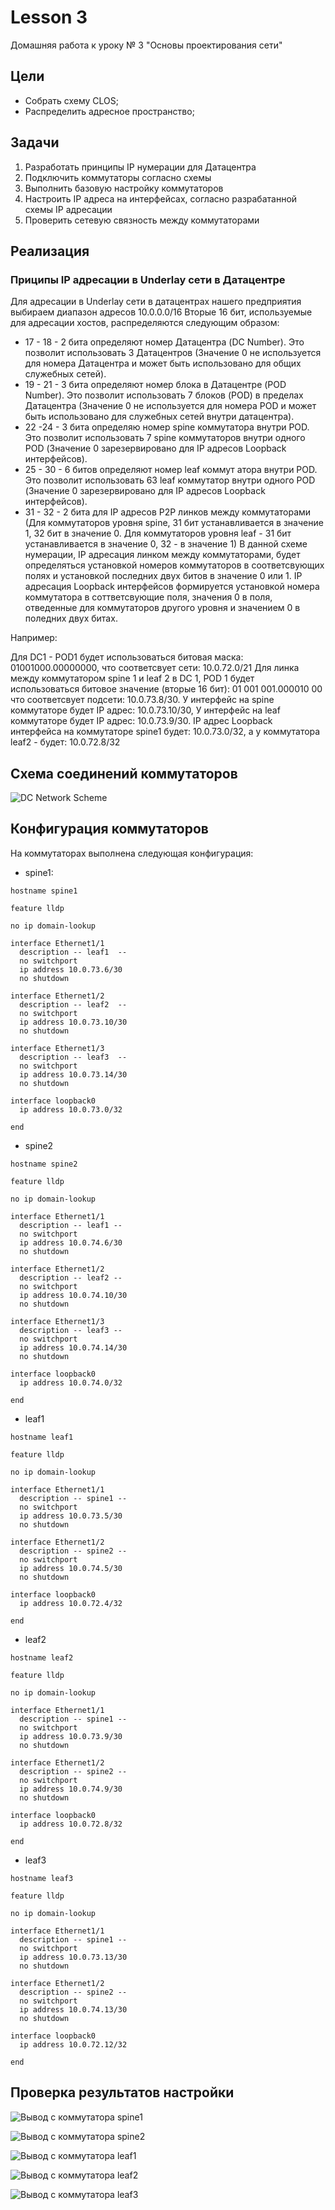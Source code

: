 # Lesson 3
Домашняя работа к уроку № 3 "Основы проектирования сети"

## Цели
* Собрать схему CLOS;
* Распределить адресное пространство;

## Задачи
1. Разработать принципы IP нумерации для Датацентра
2. Подключить коммутаторы согласно схемы
3. Выполнить базовую настройку коммутаторов
4. Настроить IP адреса на интерфейсах, согласно разрабатанной схемы IP адресации
5. Проверить сетевую связность между коммутаторами

## Реализация
### Приципы IP адресации в Underlay сети в Датацентре

Для адресации в Underlay сети в датацентрах нашего предприятия выбираем диапазон адресов 10.0.0.0/16
Вторые 16 бит, используемые для адресации хостов, распределяются следующим образом:
* 17 - 18 - 2 бита определяют номер Датацентра (DC Number). Это позволит использовать 3 Датацентров (Значение 0 не используется для номера Датацентра и может быть использовано для общих служебных сетей).
* 19 - 21 - 3 бита определяют номер блока в Датацентре (POD Number). Это позволит использовать 7 блоков (POD) в пределах Датацентра (Значение 0 не используется для номера POD и может быть использовано для служебных сетей внутри датацентра).
* 22 -24 - 3 бита определяю номер spine коммутатора внутри POD. Это позволит использовать 7 spine коммутаторов внутри одного POD (Значение 0 зарезервировано для IP адресов Loopback интерфейсов).
* 25 - 30 - 6 битов определяют номер leaf коммут
атора внутри POD. Это позволит использовать 63 leaf коммутатор внутри одного POD (Значение 0 зарезервировано для IP адресов Loopback интерфейсов).
* 31 - 32 - 2 бита для IP адресов P2P линков между коммутаторами (Для коммутаторов уровня spine, 31 бит устанавливается в значение 1, 32 бит в значение 0. Для коммутаторов уровня leaf - 31 бит устанавливается в значение 0, 32 - в значение 1)
В данной схеме нумерации, IP адресация линком между коммутаторами, будет определяться установкой номеров коммутаторов в соответсвующих полях и установкой последних двух битов в значение 0 или 1. IP адресация Loopback интерфейсов формируется установкой номера коммутатора в соттветсвующие поля, значения 0 в поля, отведенные для коммутаторов другого уровня и значением 0 в поледних двух битах.

Например:

Для DC1 - POD1 будет использоваться битовая маска: 01001000.00000000, что соответсвует сети: 10.0.72.0/21
Для линка между коммутатором spine 1 и leaf 2 в DC 1, POD 1 будет использоваться битовое значение (вторые 16 бит): 01 001 001.000010 00 что соответсвует подсети: 10.0.73.8/30. У интерфейс на spine коммутаторе будет IP адрес: 10.0.73.10/30, У интерфейс на leaf коммутаторе будет IP адрес: 10.0.73.9/30. IP адрес Loopback интерфейса на коммутаторе spine1 будет: 10.0.73.0/32, а у коммутатора leaf2 - будет: 10.0.72.8/32

## Схема соединений коммутаторов
![DC Network Scheme](img/DC-Network.png)

## Конфигурация коммутаторов
На коммутаторах выполнена следующая конфигурация:
* spine1:
```
hostname spine1

feature lldp

no ip domain-lookup

interface Ethernet1/1
  description -- leaf1  --
  no switchport
  ip address 10.0.73.6/30
  no shutdown

interface Ethernet1/2
  description -- leaf2  --
  no switchport
  ip address 10.0.73.10/30
  no shutdown

interface Ethernet1/3
  description -- leaf3  --
  no switchport
  ip address 10.0.73.14/30
  no shutdown

interface loopback0
  ip address 10.0.73.0/32

end
```

* spine2
```
hostname spine2

feature lldp

no ip domain-lookup

interface Ethernet1/1
  description -- leaf1 --
  no switchport
  ip address 10.0.74.6/30
  no shutdown

interface Ethernet1/2
  description -- leaf2 --
  no switchport
  ip address 10.0.74.10/30
  no shutdown

interface Ethernet1/3
  description -- leaf3 --
  no switchport
  ip address 10.0.74.14/30
  no shutdown

interface loopback0
  ip address 10.0.74.0/32

end
```

* leaf1
```
hostname leaf1

feature lldp

no ip domain-lookup

interface Ethernet1/1
  description -- spine1 --
  no switchport
  ip address 10.0.73.5/30
  no shutdown

interface Ethernet1/2
  description -- spine2 --
  no switchport
  ip address 10.0.74.5/30
  no shutdown

interface loopback0
  ip address 10.0.72.4/32

end
```

* leaf2
```
hostname leaf2

feature lldp

no ip domain-lookup

interface Ethernet1/1
  description -- spine1 --
  no switchport
  ip address 10.0.73.9/30
  no shutdown

interface Ethernet1/2
  description -- spine2 --
  no switchport
  ip address 10.0.74.9/30
  no shutdown

interface loopback0
  ip address 10.0.72.8/32

end
```

* leaf3
```
hostname leaf3

feature lldp

no ip domain-lookup

interface Ethernet1/1
  description -- spine1 --
  no switchport
  ip address 10.0.73.13/30
  no shutdown

interface Ethernet1/2
  description -- spine2 --
  no switchport
  ip address 10.0.74.13/30
  no shutdown

interface loopback0
  ip address 10.0.72.12/32

end
```

## Проверка результатов настройки

![Вывод с коммутатора spine1](img/spine1.png)

![Вывод с коммутатора spine2](img/spine2.png)

![Вывод с коммутатора leaf1](img/leaf1.png)

![Вывод с коммутатора leaf2](img/leaf2.png)

![Вывод с коммутатора leaf3](img/leaf3.png)
